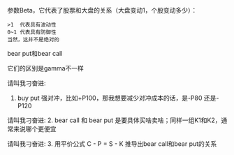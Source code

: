 参数Beta，它代表了股票和大盘的关系（大盘变动1，个股变动多少）：

```
>1  代表具有波动性
0~1 代表具有防御性
当然，这并不是绝对的
```



bear put和bear call

它们的区别是gamma不一样

请叫我刁奋进:
1. buy put 强对冲，比如+P100，那我想要减少对冲成本的话，是-P80 还是-P120

请叫我刁奋进:
2. bear call 和 bear put 是要具体买啥卖啥；同样一组K1和K2，通常来说哪个更便宜

请叫我刁奋进:
3. 用平价公式 C - P = S - K 推导出bear call和bear put的关系